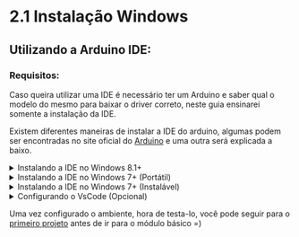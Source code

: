 # 2.1 Instalação Windows

## Utilizando a Arduino IDE:

### Requisitos:

Caso queira utilizar uma IDE é necessário ter um Arduino e saber qual o modelo do mesmo para baixar o driver correto, neste guia ensinarei somente a instalação da IDE.

Existem diferentes maneiras de instalar a IDE do arduino, algumas podem ser encontradas no site oficial do [Arduino](https://www.arduino.cc/en/software) e uma outra será explicada a baixo.  
<p></p>

<details> 
    <summary> Instalando a IDE no Windows 8.1+</summary>
<p></p>

Para fazer a instalação no Windows 8.1 ou superior é bastante simples, basta acessar a loja da microsoft, procurar por Arduino IDE e instalar-la. Após finalizado o download a instalação ocorrerá automaticamente.  
O ícone do aplicativo deve ser semelhante a este:
<p></p>

<p align="center">
    <img src="../imgs/Win/ArduinoIde.jpg" alt="Ícone Arduino">
</p>

</details>

<details> 
    <summary>Instalando a IDE no Windows 7+ (Portátil)</summary>

Caso deseje utilizar a versão portátil da IDE, basta acessar o site do [Arduino](https://www.arduino.cc/en/software) e escolher pela opção "Windows ZIP file".
<p></p>

<p align="center">
    <img src="../imgs/Win/DownloadZip.png" alt="Opção de download zip">
</p>

Após escolher a opção uma nova tela se abrirá basta clica em "Just download" e o download iniciará.
<p></p>

<p align="center">
    <img src="../imgs/Win/JustDownload.png" alt="botão just download">
</p>

Após feito o download do .zip basta extrair no local que desejar e executar o arquivo arduino.exe
<p></p>
</details>

<details> 
    <summary> Instalando a IDE no Windows 7+ (Instalável)</summary>

Caso deseje utilizar a versão instalável da IDE, basta acessar o site do [Arduino](https://www.arduino.cc/en/software) e escolher pela opção "Windows Win 7 and newer".
<p></p>

<p align="center">
    <img src="../imgs/Win/DownloadExe.png" alt="Opção de download instalavel">
</p>

Após escolher a opção uma nova tela se abrirá basta clica em "Just download" e o download iniciará.
<p></p>

<p align="center">
    <img src="../imgs/Win/JustDownload.png" alt="botão just download">
</p>

Após feito o download do .exe basta executar-lo.
<p></p>

A instalação é bem simples, basta clicar em "I agree" -> "Next" -> "Install", durante a instalação podem aparecer telas perguntando sobre a instalação de um dispositivo, basta clicar em "Instalar" em todas as janelas. Após isso basta clicar em "Close" para finalizar a instalação.

</details>

<details> 
    <summary>Configurando o VsCode (Opcional)</summary>
<p></p>

Tambem é possivel utilizar o VsCode, mas o processo é um pouco mais demorado e complexo, por isso estarei deixando esse [video](https://www.youtube.com/watch?v=08N86hk8ZaY), com uma explicação bem completa do passo a passo.
</details>

Uma vez configurado o ambiente, hora de testa-lo, você pode seguir para o [primeiro projeto](/src/Projetos/0-Projeto-blink.md) antes de ir para o módulo básico =)